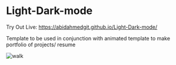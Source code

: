 # Light-Dark-mode
Try Out Live: https://abidahmedgit.github.io/Light-Dark-mode/

Template to be used in conjunction with animated template to make portfolio of projects/ resume

![walk](https://user-images.githubusercontent.com/99822844/182614370-b2101346-e4ff-43e8-bdd0-01ee4467ddde.gif)
